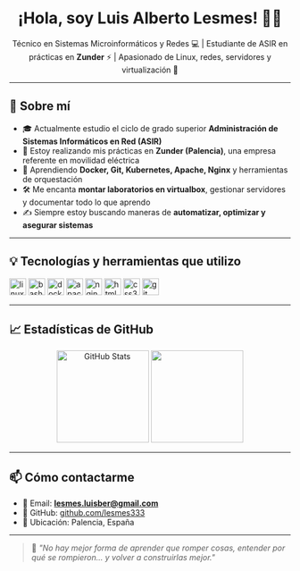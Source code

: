 <h1 align="center">¡Hola, soy Luis Alberto Lesmes! 👨‍💻</h1>

<p align="center">
Técnico en Sistemas Microinformáticos y Redes 💻 | Estudiante de ASIR en prácticas en <strong>Zunder</strong> ⚡ | Apasionado de Linux, redes, servidores y virtualización 🚀
</p>

---

## 📍 Sobre mí

- 🎓 Actualmente estudio el ciclo de grado superior **Administración de Sistemas Informáticos en Red (ASIR)**
- 💼 Estoy realizando mis prácticas en **Zunder (Palencia)**, una empresa referente en movilidad eléctrica
- 🧠 Aprendiendo **Docker, Git, Kubernetes, Apache, Nginx** y herramientas de orquestación
- 🛠️ Me encanta **montar laboratorios en virtualbox**, gestionar servidores y documentar todo lo que aprendo
- ✍️ Siempre estoy buscando maneras de **automatizar, optimizar y asegurar sistemas**

---

## 💡 Tecnologías y herramientas que utilizo

<p align="left">
  <img src="https://cdn.jsdelivr.net/gh/devicons/devicon/icons/linux/linux-original.svg" height="30" alt="linux" />
  <img src="https://cdn.jsdelivr.net/gh/devicons/devicon/icons/bash/bash-original.svg" height="30" alt="bash" />
  <img src="https://cdn.jsdelivr.net/gh/devicons/devicon/icons/docker/docker-original.svg" height="30" alt="docker" />
  <img src="https://cdn.jsdelivr.net/gh/devicons/devicon/icons/apache/apache-original-wordmark.svg" height="30" alt="apache" />
  <img src="https://cdn.jsdelivr.net/gh/devicons/devicon/icons/nginx/nginx-original.svg" height="30" alt="nginx" />
  <img src="https://cdn.jsdelivr.net/gh/devicons/devicon/icons/html5/html5-original.svg" height="30" alt="html5" />
  <img src="https://cdn.jsdelivr.net/gh/devicons/devicon/icons/css3/css3-original.svg" height="30" alt="css3" />
  <img src="https://cdn.jsdelivr.net/gh/devicons/devicon/icons/git/git-original.svg" height="30" alt="git" />
</p>

---

## 📈 Estadísticas de GitHub

<p align="center">
  <img src="https://github-readme-stats.vercel.app/api?username=lesmes333&show_icons=true&theme=tokyonight" alt="GitHub Stats" height="165"/>
  <img src="https://github-readme-stats.vercel.app/api/top-langs/?username=lesmes333&layout=compact&theme=tokyonight" height="165"/>
</p>

---

## 📫 Cómo contactarme

- 📧 Email: **lesmes.luisber@gmail.com**
- 🔗 GitHub: [github.com/lesmes333](https://github.com/lesmes333)
- 📍 Ubicación: Palencia, España

---

> 🧠 *"No hay mejor forma de aprender que romper cosas, entender por qué se rompieron... y volver a construirlas mejor."*
